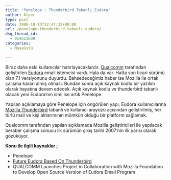 ```yaml
---
title: 'Penelope : Thunderbird Tabanlı Eudora'
author: Alper
type: post
date: 2006-10-13T12:47:32+00:00
url: /penelope-thunderbird-tabanli-eudora/
dsq_thread_id:
  - 954621608
categories:
  - Masaüstü

---
```

Biraz daha eski kullanıcılar hatırlayacaklardır. <a target="_blank" href="https://www.qualcomm.com/">Qualcomm</a> tarafından geliştirilen <a target="_blank" href="https://www.eudora.com/">Eudora</a> email istemcisi vardı. Hala da var. Hatta son ticari sürümü olan 7.1 versiyonunu duyurdu. Bahsedeceğimiz haber ise Mozilla ile ortak çalışma kararı almış olması. Bundan sonra açık kaynak kodlu bir yazılım olarak hayatına devam edecek. Açık kaynak kodlu ve thunderbird tabanlı olacak yeni Eudora&#8217;nın ismi ise artık Penelope.

Yapılan açıklamaya göre Penelope için öngörülen yapı; Eudora kullanıcılarına <a target="_blank" href="https://www.mozilla.com/thunderbird/">Mozilla Thunderbird</a> tabanlı ve kullanıcı arayüzü açısından geliştirilmiş, her türlü mail ve kişi aktarımının mümkün olduğu bir platform sağlamak.

Qualcomm tarafından yapılan açıklamada Mozilla geliştiricileri ile yapılacak beraber çalışma sonucu ilk sürümün çıkış tarihi 2007&#8217;nin ilk yarısı olarak gözüküyor.

**Konu ile ilgili kaynaklar ;**

  * Penelope
  * <a target="_blank" href="https://slashdot.org/articles/06/10/11/1456217.shtml">Future Eudora Based On Thunderbird</a>
  * QUALCOMM Launches Project in Collaboration with Mozilla Foundation to Develop Open Source Version of Eudora Email Program